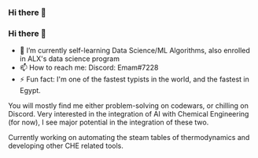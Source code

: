 ### Hi there 👋
### Hi there 👋

- 🌱 I’m currently self-learning Data Science/ML Algorithms, also enrolled in ALX's data science program
- 📫 How to reach me: Discord: Emam#7228 
- ⚡ Fun fact: I'm one of the fastest typists in the world, and the fastest in Egypt.
 
You will mostly find me either problem-solving on codewars, or chilling on Discord. Very interested in the integration of AI with Chemical Engineering (for now), I see major potential in the integration of these two.

Currently working on automating the steam tables of thermodynamics and developing other CHE related tools.
